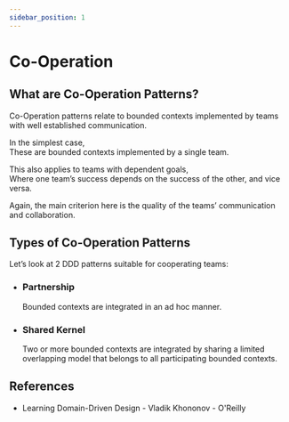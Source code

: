 ```yaml
---
sidebar_position: 1
---
```


# Co-Operation

## What are Co-Operation Patterns?

Co-Operation patterns relate to bounded contexts implemented by teams with well established communication.

In the simplest case,  
These are bounded contexts implemented by a single team.

This also applies to teams with dependent goals,  
Where one team’s success depends on the success of the other, and vice versa.

Again, the main criterion here is the quality of the teams’ communication and collaboration.

## Types of Co-Operation Patterns

Let’s look at 2 DDD patterns suitable for cooperating teams:

- ### Partnership

  Bounded contexts are integrated in an ad hoc manner.

- ### Shared Kernel

  Two or more bounded contexts are integrated by sharing a limited overlapping model that belongs to all participating bounded contexts.

## References

- Learning Domain-Driven Design - Vladik Khononov - O'Reilly
